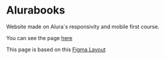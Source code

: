 # Alurabooks

 Website made on Alura`s responsivity and mobile first course.

 You can see the page [here](https://renatopejon.github.io/Alurabooks/)

 This page is based on this [Figma Layout](https://www.figma.com/file/sSMbIqKaGBd66Y8roxTk2p/AluraBooks?node-id=126%3A4365)
